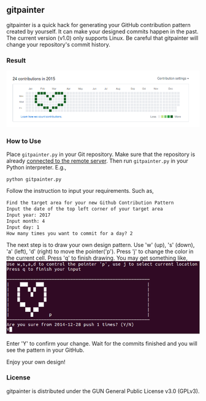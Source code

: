 ## gitpainter
gitpainter is a quick hack for generating your GitHub contribution pattern created by yourself. It can make your designed commits happen in the past. The current version (v1.0) only supports Linux. Be careful that gitpainter will change your repository's commit history.

### Result
![](pic/Output.png)


### How to Use
Place `gitpainter.py` in your Git repository. Make sure that the repository is already  [connected to the remote server](https://help.github.com/articles/connecting-to-github-with-ssh/). Then run `gitpainter.py` in your Python interpreter. E.g.,
```
python gitpainter.py
```
Follow the instruction to input your requirements. Such as,
```
Find the target area for your new Github Contribution Pattern
Input the date of the top left corner of your target area
Input year: 2017
Input month: 4
Input day: 1
How many times you want to commit for a day? 2
```
The next step is to draw your own design pattern.  Use 'w' (up), 's' (down), 'a' (left), 'd' (right) to move the pointer('p'). Press 'j' to change the color in the current cell. Press 'q' to finish drawing. You may get something like,
![](pic/InputPattern.png)

Enter 'Y' to confirm your change. Wait for the commits finished and you will see the pattern in your GitHub.

Enjoy your own design!

### License
gitpainter is distributed under the GUN General Public License v3.0 (GPLv3).
